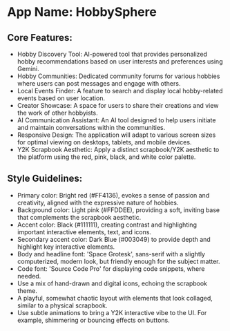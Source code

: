 # **App Name**: HobbySphere

## Core Features:

- Hobby Discovery Tool: AI-powered tool that provides personalized hobby recommendations based on user interests and preferences using Gemini.
- Hobby Communities: Dedicated community forums for various hobbies where users can post messages and engage with others.
- Local Events Finder: A feature to search and display local hobby-related events based on user location.
- Creator Showcase: A space for users to share their creations and view the work of other hobbyists.
- AI Communication Assistant: An AI tool designed to help users initiate and maintain conversations within the communities.
- Responsive Design: The application will adapt to various screen sizes for optimal viewing on desktops, tablets, and mobile devices.
- Y2K Scrapbook Aesthetic: Apply a distinct scrapbook/Y2K aesthetic to the platform using the red, pink, black, and white color palette.

## Style Guidelines:

- Primary color: Bright red (#FF4136), evokes a sense of passion and creativity, aligned with the expressive nature of hobbies.
- Background color: Light pink (#FFDDEE), providing a soft, inviting base that complements the scrapbook aesthetic.
- Accent color: Black (#111111), creating contrast and highlighting important interactive elements, text, and icons.
- Secondary accent color: Dark Blue (#003049) to provide depth and highlight key interactive elements.
- Body and headline font: 'Space Grotesk', sans-serif with a slightly computerized, modern look, but friendly enough for the subject matter.
- Code font: 'Source Code Pro' for displaying code snippets, where needed.
- Use a mix of hand-drawn and digital icons, echoing the scrapbook theme.
- A playful, somewhat chaotic layout with elements that look collaged, similar to a physical scrapbook.
- Use subtle animations to bring a Y2K interactive vibe to the UI. For example, shimmering or bouncing effects on buttons.